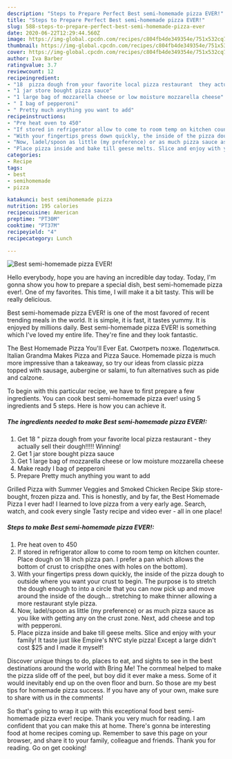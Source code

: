 ```yaml
---
description: "Steps to Prepare Perfect Best semi-homemade pizza EVER!"
title: "Steps to Prepare Perfect Best semi-homemade pizza EVER!"
slug: 588-steps-to-prepare-perfect-best-semi-homemade-pizza-ever
date: 2020-06-22T12:29:44.560Z
image: https://img-global.cpcdn.com/recipes/c804fb4de349354e/751x532cq70/best-semi-homemade-pizza-ever-recipe-main-photo.jpg
thumbnail: https://img-global.cpcdn.com/recipes/c804fb4de349354e/751x532cq70/best-semi-homemade-pizza-ever-recipe-main-photo.jpg
cover: https://img-global.cpcdn.com/recipes/c804fb4de349354e/751x532cq70/best-semi-homemade-pizza-ever-recipe-main-photo.jpg
author: Iva Barber
ratingvalue: 3.7
reviewcount: 12
recipeingredient:
- "18  pizza dough from your favorite local pizza restaurant  they actually sell their dough Winning"
- "1 jar store bought pizza sauce"
- "1 large bag of mozzarella cheese or low moisture mozzarella cheese"
- " I bag of pepperoni"
- " Pretty much anything you want to add"
recipeinstructions:
- "Pre heat oven to 450"
- "If stored in refrigerator allow to come to room temp on kitchen counter. Place dough on 18 inch pizza pan. I prefer a pan which allows the bottom of crust to crisp(the ones with holes on the bottom)."
- "With your fingertips press down quickly, the inside of the pizza dough to outside where you want your crust to begin. The purpose is to stretch the dough enough to into a circle that you can now pick up and move around the inside of the dough... stretching to make thinner allowing a more restaurant style pizza."
- "Now, ladel/spoon as little (my preference) or as much pizza sauce as you like with getting any on the crust zone. Next, add cheese and top with pepperoni."
- "Place pizza inside and bake till geese melts. Slice and enjoy with your family! It taste just like Empire&#39;s NYC style pizza! Except a large didn&#39;t cost $25 and I made it myself!"
categories:
- Recipe
tags:
- best
- semihomemade
- pizza

katakunci: best semihomemade pizza 
nutrition: 195 calories
recipecuisine: American
preptime: "PT30M"
cooktime: "PT37M"
recipeyield: "4"
recipecategory: Lunch

---
```



![Best semi-homemade pizza EVER!](https://img-global.cpcdn.com/recipes/c804fb4de349354e/751x532cq70/best-semi-homemade-pizza-ever-recipe-main-photo.jpg)

Hello everybody, hope you are having an incredible day today. Today, I'm gonna show you how to prepare a special dish, best semi-homemade pizza ever!. One of my favorites. This time, I will make it a bit tasty. This will be really delicious.

Best semi-homemade pizza EVER! is one of the most favored of recent trending meals in the world. It is simple, it is fast, it tastes yummy. It is enjoyed by millions daily. Best semi-homemade pizza EVER! is something which I've loved my entire life. They're fine and they look fantastic.

The Best Homemade Pizza You&#39;ll Ever Eat. Смотреть позже. Поделиться. Italian Grandma Makes Pizza and Pizza Sauce. Homemade pizza is much more impressive than a takeaway, so try our ideas from classic pizza topped with sausage, aubergine or salami, to fun alternatives such as pide and calzone.


To begin with this particular recipe, we have to first prepare a few ingredients. You can cook best semi-homemade pizza ever! using 5 ingredients and 5 steps. Here is how you can achieve it.

<!--inarticleads1-->

##### The ingredients needed to make Best semi-homemade pizza EVER!:

1. Get 18 &#34; pizza dough from your favorite local pizza restaurant - they actually sell their dough!!!!! Winning!
1. Get 1 jar store bought pizza sauce
1. Get 1 large bag of mozzarella cheese or low moisture mozzarella cheese
1. Make ready  I bag of pepperoni
1. Prepare  Pretty much anything you want to add


Grilled Pizza with Summer Veggies and Smoked Chicken Recipe Skip store-bought, frozen pizza and. This is honestly, and by far, the Best Homemade Pizza I ever had! I learned to love pizza from a very early age. Search, watch, and cook every single Tasty recipe and video ever - all in one place! 

<!--inarticleads2-->

##### Steps to make Best semi-homemade pizza EVER!:

1. Pre heat oven to 450
1. If stored in refrigerator allow to come to room temp on kitchen counter. Place dough on 18 inch pizza pan. I prefer a pan which allows the bottom of crust to crisp(the ones with holes on the bottom).
1. With your fingertips press down quickly, the inside of the pizza dough to outside where you want your crust to begin. The purpose is to stretch the dough enough to into a circle that you can now pick up and move around the inside of the dough... stretching to make thinner allowing a more restaurant style pizza.
1. Now, ladel/spoon as little (my preference) or as much pizza sauce as you like with getting any on the crust zone. Next, add cheese and top with pepperoni.
1. Place pizza inside and bake till geese melts. Slice and enjoy with your family! It taste just like Empire&#39;s NYC style pizza! Except a large didn&#39;t cost $25 and I made it myself!


Discover unique things to do, places to eat, and sights to see in the best destinations around the world with Bring Me! The cornmeal helped to make the pizza slide off of the peel, but boy did it ever make a mess. Some of it would inevitably end up on the oven floor and burn. So those are my best tips for homemade pizza success. If you have any of your own, make sure to share with us in the comments! 

So that's going to wrap it up with this exceptional food best semi-homemade pizza ever! recipe. Thank you very much for reading. I am confident that you can make this at home. There's gonna be interesting food at home recipes coming up. Remember to save this page on your browser, and share it to your family, colleague and friends. Thank you for reading. Go on get cooking!
